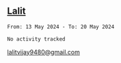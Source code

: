 ## [Lalit](https://lalit.sh)

<!--START_SECTION:waka-->

```txt
From: 13 May 2024 - To: 20 May 2024

No activity tracked
```

<!--END_SECTION:waka-->

lalitvijay9480@gmail.com

